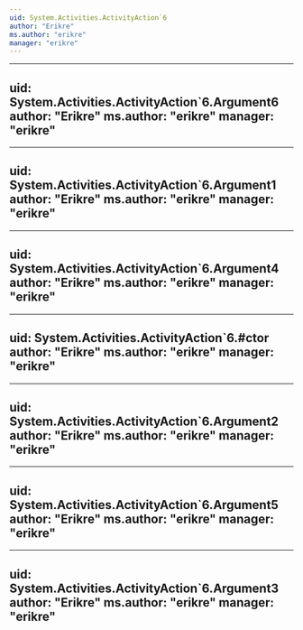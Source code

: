 ```yaml
---
uid: System.Activities.ActivityAction`6
author: "Erikre"
ms.author: "erikre"
manager: "erikre"
---
```


---
uid: System.Activities.ActivityAction`6.Argument6
author: "Erikre"
ms.author: "erikre"
manager: "erikre"
---

---
uid: System.Activities.ActivityAction`6.Argument1
author: "Erikre"
ms.author: "erikre"
manager: "erikre"
---

---
uid: System.Activities.ActivityAction`6.Argument4
author: "Erikre"
ms.author: "erikre"
manager: "erikre"
---

---
uid: System.Activities.ActivityAction`6.#ctor
author: "Erikre"
ms.author: "erikre"
manager: "erikre"
---

---
uid: System.Activities.ActivityAction`6.Argument2
author: "Erikre"
ms.author: "erikre"
manager: "erikre"
---

---
uid: System.Activities.ActivityAction`6.Argument5
author: "Erikre"
ms.author: "erikre"
manager: "erikre"
---

---
uid: System.Activities.ActivityAction`6.Argument3
author: "Erikre"
ms.author: "erikre"
manager: "erikre"
---
